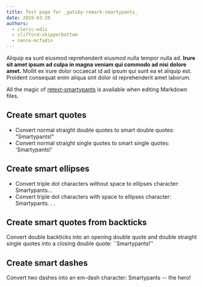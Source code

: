 ```yaml
---
title: Test page for _gatsby-remark-smartypants_
date: 2019-03-20
authors:
  - cleric-edis
  - clifford-skipperbottom
  - nance-mcfadin
---
```


Aliquip ea sunt eiusmod reprehenderit eiusmod nulla tempor nulla ad. **Irure sit
amet ipsum ad culpa in magna veniam qui commodo ad nisi dolore amet.** Mollit ex
irure dolor occaecat id ad ipsum qui sunt ea et aliquip est. Proident consequat
enim aliqua sint dolor id reprehenderit amet laborum.

All the magic of
[retext-smartypants](https://github.com/retextjs/retext-smartypants) is
available when editing Markdown files.

## Create smart quotes

- Convert normal straight double quotes to smart double quotes: "Smartypants!"
- Convert normal straight single quotes to smart single quotes: 'Smartypants!'

## Create smart ellipses

- Convert triple dot characters without space to ellipses character:
  Smartypants...
- Convert triple dot characters with space to ellipses character: Smartypants. .
  .

## Create smart quotes from backticks

Convert double backticks into an opening double quote and double straight single
quotes into a closing double quote: ``Smartypants!''

## Create smart dashes

Convert two dashes into an em-dash character: Smartypants -- the hero!
